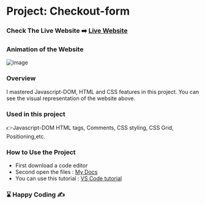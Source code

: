 # Project: Checkout-form

### Check The Live Website ➡️ [Live Website](https://sekunev.github.io/Projects/32_Checkout-form_DOM/)

### Animation of the Website

![image](https://github.com/Sekunev/Projects/blob/main/32_Checkout-form_DOM/Checkout-Form-21-September-2022.gif)

### Overview

I mastered Javascript-DOM, HTML and CSS features in this project. You can see the visual representation of the website above.

### Used in this project

👉Javascript-DOM HTML tags, Comments, CSS styling, CSS Grid, Positioning,etc.

### How to Use the Project

- First download a code editor
- Second open the files : [My Docs](https://github.com/Sekunev/Projects/tree/main/32_Checkout-form_DOM)
- You can use this tutorial : [VS Code tutorial](https://www.youtube.com/watch?v=fJEbVCrEMSE)

### ⌛ Happy Coding ✍
